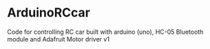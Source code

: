 # ArduinoRCcar
Code for controlling RC car built with arduino (uno), HC-05 Bluetooth module and Adafruit Motor driver v1
